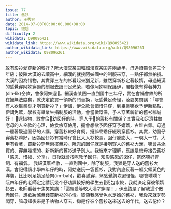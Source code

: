 ```yaml
---
issue: 77
title: 舊衫
author: 王秀容
date: 2014-07-03T00:00:00.000+08:00
topic: 懷想
difficulty: 2
wikidata: Q98095421
wikidata_link: https://www.wikidata.org/wiki/Q98095421
author_wikidata_link: https://www.wikidata.org/wiki/Q98096261
author_wikidata: Q98096261
---
```

敢有影衫愛穿新的較好？阮大漢查某囝和細漢查某囝差兩歲半，毋過讀冊會差三个年級；彼陣大漢的去讀高中，細漢的就接阿姊國中的制服來穿，一點仔都無拍損。大漢的因為惜物，其實穿三冬的衫看起來猶足新，雖然穿新衫定著較媠，毋過細漢的感覺穿阿姊穿過的制服去讀冊足光榮，若像阿姊咧保護伊，閣若像有得著神力(sîn-lı̍k)仝款，會像阿姊遐𠢕。細漢查某囝一直到國中三年仔，實在會補會紩的所在攏無法度矣，就決定欲買一領新的鬥替換，阮感覺足奇怪，滾耍笑問講：「哪會有人欲畢業矣才咧買新衫？」伊講，伊仝款會惜惜仔穿，到畢業嘛欲予伊新點點，伊講免驚，學校有畢業生捐制服的活動，會當做環保，予人穿著新新的舊衫嘛誠好！
𪜶遐惜物，敢會佮𪜶幼囡仔的時，穿人予𪜶的舊衫有關係？其實我和足濟拄做老母的人仝款的心理，儉食儉穿儉用，攏會想欲予囡仔穿予媠媠，古錐古錐。毋過一聽著晟過囡仔的人講，穿舊衫較好育飼，攏嘛乖乖仔綴咧穿舊衫。其實，幼囡仔穿舊衫嘛好，因為囡仔衫有當時仔會比大人衫較貴，囡仔膨膨大，一暝大一寸，大甲有看著，買新衫穿無兩擺無彩。阮兜的囡仔就是接咧穿人的舊衫大漢，嘛會共添買的、穿無幾擺的、新新新的舊衫送予別人。我後來才理解，應該是爸母接受舊衫「感恩、惜福、分享」，日後就會按呢教予囡仔，知影感恩的囡仔，當然嘛好育飼、有福氣。
我細漢厝裡散，一直到國中，除了制服，我猶是穿人送的舊衫大漢。會記得讀小學四年仔的時，阿姑送阮一袋舊衫，我對內底反著一軀尖領黃色的洋裝，比比咧足媠足蔭肉(ìm-bah)，歡喜試穿，煞感覺胸坎遐怪怪，哪會噗噗？阮四年仔的老師定定請阮幾个仔功課較好的學生去𪜶兜包水餃，我就決定穿彼領媠衫去，老師看著干焦笑笑講：「這領愛等較大漢才穿喔！」伊應該是了解我這个散赤囡仔，想欲妝煞無錢買新衫的心情。彼領我感覺色水足媠的舊衫，我後來就歹勢閣穿，嘛毋知後來是予啥物人穿去，抑是佇彼个舊衫送來送去的年代，送去佗位？	